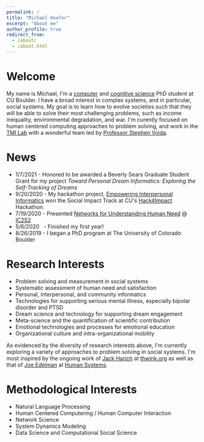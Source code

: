```yaml
---
permalink: /
title: "Michael Hoefer"
excerpt: "About me"
author_profile: true
redirect_from: 
  - /about/
  - /about.html
---
```



Welcome
======
My name is Michael, I'm a [computer](https://www.colorado.edu/cs/) and [cognitive science](https://www.colorado.edu/ics/) PhD student at CU Boulder. I have a broad interest in complex systems, and in particular, social systems. My goal is to learn how to evolve societies such that they will be able to solve their most challenging problems, such as income inequality, environmental degradation, and war. I'm curently focused on human centered computing approaches to problem solving, and work in the [TMI Lab](https://tmilab.colorado.edu/) with a wonderful team led by [Professor Stephen Voida](https://stephen.voida.com/).

News
======
- 1/7/2021 - Honored to be awarded a Beverly Sears Graduate Student Grant for my project *Toward Personal Dream Informatics: Exploring the Self-Tracking of Dreams*
- 9/20/2020 - My hackathon project, [Empowering Interpersonal Informatics](https://devpost.com/software/empowering-interpersonal-informatics) won the Social Impact Track at CU's [Hack4Impact](https://hack-for-impact-hackcu.devpost.com/) Hackathon.
- 7/19/2020 - Presented [Networks for Understanding Human Need](https://www.notion.so/Networks-for-Understanding-Human-Need-73058f5a7f2c44b781f817ee8e061c24) @ [IC2S2](http://2020.ic2s2.org/6th-international-conference-computational-social-science)
- 5/6/2020 &nbsp; - Finished my first year!
- 8/26/2019 - I began a PhD program at The University of Colorado Boulder


Research Interests
======
- Problem solving and measurement in social systems
- Systematic assessment of human need and satisfaction
- Personal, interpersonal, and community informatics
- Technologies for supporting serious mental illness, especially bipolar disorder and PTSD
- Dream science and technology for supporting dream engagement
- Meta-science and the quantification of scientific contribution
- Emotional technologies and processes for emotional education
- Organizational culture and intra-organizational mobility

As evidenced by the diversity of research interests above, I'm currently exploring a variety of approaches to problem solving in social systems. I'm most inspired by the ongoing work of [Jack Harich](https://thwink.org/sustain/work/bios/jack_harich/index.htm) at [thwink.org](https://thwink.org/) as well as that of [Joe Edelman](https://nxhx.org/) at [Human Systems](https://human-systems.org/). 


Methodological Interests
======
- Natural Language Processing
- Human Centered Computering / Human Computer Interaction
- Network Science
- System Dynamics Modeling
- Data Science and Computational Social Science
